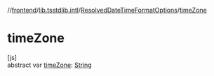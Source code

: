 //[frontend](../../../index.md)/[lib.tsstdlib.intl](../index.md)/[ResolvedDateTimeFormatOptions](index.md)/[timeZone](time-zone.md)

# timeZone

[js]\
abstract var [timeZone](time-zone.md): [String](https://kotlinlang.org/api/latest/jvm/stdlib/kotlin/-string/index.html)
